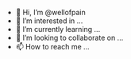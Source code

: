 - 👋 Hi, I’m @wellofpain
- 👀 I’m interested in ...
- 🌱 I’m currently learning ...
- 💞️ I’m looking to collaborate on ...
- 📫 How to reach me ...

<!---
wellofpain/wellofpain is a ✨ special ✨ repository because its `README.md` (this file) appears on your GitHub profile.
You can click the Preview link to take a look at your changes.
--->
